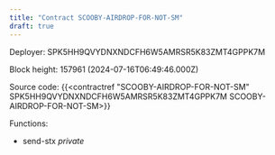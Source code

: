 ```yaml
---
title: "Contract SCOOBY-AIRDROP-FOR-NOT-SM"
draft: true
---
```

Deployer: SPK5HH9QVYDNXNDCFH6W5AMRSR5K83ZMT4GPPK7M


 



Block height: 157961 (2024-07-16T06:49:46.000Z)

Source code: {{<contractref "SCOOBY-AIRDROP-FOR-NOT-SM" SPK5HH9QVYDNXNDCFH6W5AMRSR5K83ZMT4GPPK7M SCOOBY-AIRDROP-FOR-NOT-SM>}}

Functions:

* send-stx _private_
